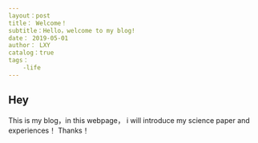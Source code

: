 ```yaml
---
layout：post
title： Welcome！
subtitle：Hello，welcome to my blog!
date： 2019-05-01
author： LXY
catalog：true
tags：
    -life
---
```

## Hey
This is my blog，in this webpage， i will introduce my science paper and experiences！
Thanks！
